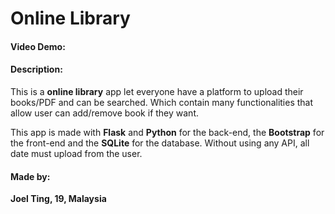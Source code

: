 # Online Library

#### Video Demo:  <URL HERE>
#### Description:
This is a **online library** app let everyone have a platform to upload their books/PDF and can be searched. Which contain many functionalities that allow user can add/remove book if they want.

This app is made with **Flask** and **Python** for the back-end, the **Bootstrap** for the front-end and the **SQLite** for the database. Without using any API, all date must upload from the user.

#### Made by: 
**Joel Ting, 19, Malaysia**
